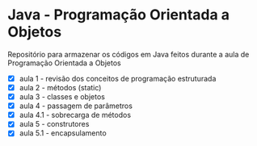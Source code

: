 # Java - Programação Orientada a Objetos
<p>Repositório para armazenar os códigos em Java feitos durante a aula de Programação Orientada a Objetos</p>

- [x] aula 1 - revisão dos conceitos de programação estruturada
- [x] aula 2 - métodos (static)
- [x] aula 3 - classes e objetos
- [x] aula 4 - passagem de parâmetros
- [x] aula 4.1 - sobrecarga de métodos
- [x] aula 5 - construtores
- [x] aula 5.1 - encapsulamento 
